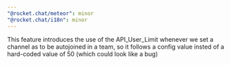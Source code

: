 ```yaml
---
"@rocket.chat/meteor": minor
"@rocket.chat/i18n": minor
---
```


This feature introduces the use of the API_User_Limit whenever we set a channel as to be autojoined in a team, so it follows a config value insted of a hard-coded value of 50 (which could look like a bug)

